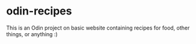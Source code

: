 # odin-recipes
This is an Odin project on basic website containing recipes for food, other things, or anything :)